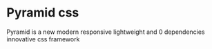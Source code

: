 # Pyramid css

Pyramid is a new modern responsive lightweight and 0 dependencies innovative css framework 
